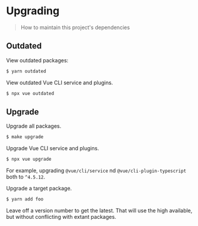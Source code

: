# Upgrading
> How to maintain this project's dependencies




## Outdated

View outdated packages:

```sh
$ yarn outdated
```

View outdated Vue CLI service and plugins.

```sh
$ npx vue outdated
```


## Upgrade

Upgrade all packages.

```sh
$ make upgrade
```

Upgrade Vue CLI service and plugins.

```sh
$ npx vue upgrade
```

For example, upgrading `@vue/cli/service` nd `@vue/cli-plugin-typescript` both to `^4.5.12`.

Upgrade a target package.

```sh
$ yarn add foo
```

Leave off a version number to get the latest. That will use the high available, but without conflicting with extant packages.
